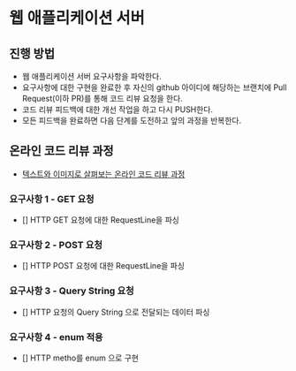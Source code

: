 # 웹 애플리케이션 서버
## 진행 방법
* 웹 애플리케이션 서버 요구사항을 파악한다.
* 요구사항에 대한 구현을 완료한 후 자신의 github 아이디에 해당하는 브랜치에 Pull Request(이하 PR)를 통해 코드 리뷰 요청을 한다.
* 코드 리뷰 피드백에 대한 개선 작업을 하고 다시 PUSH한다.
* 모든 피드백을 완료하면 다음 단계를 도전하고 앞의 과정을 반복한다.

## 온라인 코드 리뷰 과정
* [텍스트와 이미지로 살펴보는 온라인 코드 리뷰 과정](https://github.com/next-step/nextstep-docs/tree/master/codereview)

### 요구사항 1 - GET 요청
- [] HTTP GET 요청에 대한 RequestLine을 파싱

### 요구사항 2 - POST 요청
- [] HTTP POST 요청에 대한 RequestLine을 파싱

### 요구사항 3 - Query String 요청
- [] HTTP 요청의 Query String 으로 전달되는 데이터 파싱

### 요구사항 4 - enum 적용
- [] HTTP metho를 enum 으로 구현 
